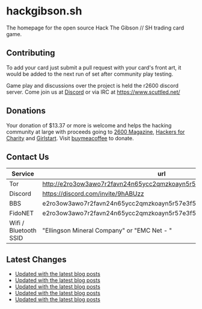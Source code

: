 # hackgibson.sh
The homepage for the open source Hack The Gibson // SH trading card game.


## Contributing

To add your card just submit a pull request with your card's front art, it would be added to the next run of set after community play testing.

Game play and discussions over the project is held the r2600 discord server. Come join us at [Discord](https://discord.com/invite/9hABUzz) or via IRC at https://www.scuttled.net/


## Donations

Your donation of $13.37 or more is welcome and helps the hacking community at large with proceeds going to [2600 Magazine](https://2600.com/), [Hackers for Charity](https://hackersforcharity.org) and [Girlstart](https://girlstart.org).  Visit [buymeacoffee](https://www.buymeacoffee.com/hackgibson.sh) to donate.


## Contact Us

Service | url
-|-
Tor | http://e2ro3ow3awo7r2favn24n65ycc2qmzkoayn5r57e3f56nvjwdcgg32ad.onion
Discord | https://discord.com/invite/9hABUzz
BBS | e2ro3ow3awo7r2favn24n65ycc2qmzkoayn5r57e3f56nvjwdcgg32ad.onion:23
FidoNET | e2ro3ow3awo7r2favn24n65ycc2qmzkoayn5r57e3f56nvjwdcgg32ad.onion:24554
Wifi / Bluetooth SSID | "Ellingson Mineral Company" or "EMC Net - <fidonet address>"

## Latest Changes
<!-- BLOG-POST-LIST:START -->
- [Updated with the latest blog posts](https://github.com/DFW2600/hackgibson.sh/commit/d6174ddbd3dfaaba3d56185dfebd4d98d29fecb9)
- [Updated with the latest blog posts](https://github.com/DFW2600/hackgibson.sh/commit/4b29afeef9eeb980acbb26828d34ee7ac4ec14c0)
- [Updated with the latest blog posts](https://github.com/DFW2600/hackgibson.sh/commit/9913efdc372982e3c24cd928b5a1b3045a4f6527)
- [Updated with the latest blog posts](https://github.com/DFW2600/hackgibson.sh/commit/e6d073e3c50a6cc30cda1a9d212c7c95abee56dc)
- [Updated with the latest blog posts](https://github.com/DFW2600/hackgibson.sh/commit/6fbd23eee49981438ab0359d488d466c52059285)
<!-- BLOG-POST-LIST:END -->
